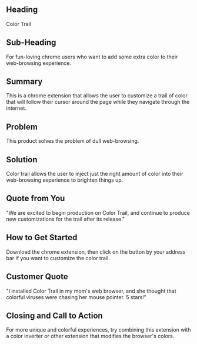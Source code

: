 
## Heading ##

  Color Trail


## Sub-Heading ##

  For fun-loving chrome users who want to add some extra color to their web-browsing experience.


## Summary ##

  This is a chrome extension that allows the user to customize a trail of color that will follow their cursor around the page while they navigate through the internet.


## Problem ##
  
  This product solves the problem of dull web-browsing.


## Solution ##

  Color trail allows the user to inject just the right amount of color into their web-browsing experience to brighten things up.


## Quote from You ##

  "We are excited to begin production on Color Trail, and continue to produce new customizations for the trail after its release."


## How to Get Started ##

  Download the chrome extension, then click on the button by your address bar if you want to customize the color trail.


## Customer Quote ##

  "I installed Color Trail in my mom's web browser, and she thought that colorful viruses were chasing her mouse pointer. 5 stars!"


## Closing and Call to Action ##

  For more unique and colorful experiences, try combining this extension with a color inverter or other extension that modifies the browser's colors.
